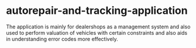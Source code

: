 # autorepair-and-tracking-application
The application is mainly for dealershops as a management system and also used to perform valuation of vehicles with certain constraints and also aids in understanding error codes more effectively.
